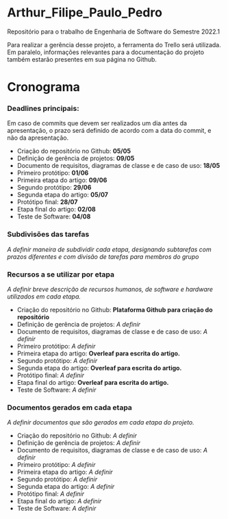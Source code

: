 # Arthur_Filipe_Paulo_Pedro

Repositório para o trabalho de Engenharia de Software do Semestre 2022.1


Para realizar a gerência desse projeto, a ferramenta do Trello será utilizada. Em paralelo, informações relevantes para a documentação do projeto também estarão presentes em sua página no Github.
# Cronograma

### Deadlines principais:
Em caso de commits que devem ser realizados um dia antes da apresentação, o prazo será definido de acordo com a data do commit, e não da apresentação.

* Criação do repositório no Github: **05/05**
* Definição de gerência de projetos: **09/05**
* Documento de requisitos, diagramas de classe e de caso de uso: **18/05**
* Primeiro protótipo: **01/06**
* Primeira etapa do artigo: **09/06**
* Segundo protótipo: **29/06**
* Segunda etapa do artigo: **05/07**
* Protótipo final: **28/07**
* Etapa final do artigo: **02/08**
* Teste de Software: **04/08**

### Subdivisões das tarefas
*A definir maneira de subdividir cada etapa, designando subtarefas com prazos diferentes e com divisão de tarefas para membros do grupo*

### Recursos a se utilizar por etapa
*A definir breve descrição de recursos humanos, de software e hardware utilizados em cada etapa.*
* Criação do repositório no Github: **Plataforma Github para criação do repositório**
* Definição de gerência de projetos: *A definir*
* Documento de requisitos, diagramas de classe e de caso de uso: *A definir*
* Primeiro protótipo: *A definir*
* Primeira etapa do artigo: **Overleaf para escrita do artigo.**
* Segundo protótipo: *A definir*
* Segunda etapa do artigo: **Overleaf para escrita do artigo.**
* Protótipo final: *A definir*
* Etapa final do artigo: **Overleaf para escrita do artigo.**
* Teste de Software: *A definir*

### Documentos gerados em cada etapa

*A definir documentos que são gerados em cada etapa do projeto.*
* Criação do repositório no Github: *A definir*
* Definição de gerência de projetos: *A definir*
* Documento de requisitos, diagramas de classe e de caso de uso: *A definir*
* Primeiro protótipo: *A definir*
* Primeira etapa do artigo: *A definir*
* Segundo protótipo: *A definir*
* Segunda etapa do artigo: *A definir*
* Protótipo final: *A definir*
* Etapa final do artigo: *A definir*
* Teste de Software: *A definir*
